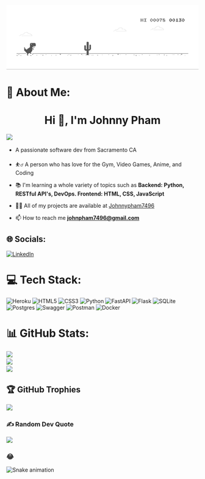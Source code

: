 <!-- Proudly created with GPRM ( https://gprm.itsvg.in )
GitHub Profile README Generator ( https://rahuldkjain.github.io/gh-profile-readme-generator/ )
profile readme generator (https://profile-readme-generator.com/) -->


![image](https://github.com/Johnnypham7496/Dino/blob/main/dino.gif)
<p>

# 💫 About Me:
<h1 align="center">Hi 👋, I'm Johnny Pham </h1>

[![](https://visitcount.itsvg.in/api?id=Johnnypham7496&icon=0&color=0)](https://visitcount.itsvg.in)

- A passionate software dev from Sacramento CA

- ⛹️‍♂️ A person who has love for the Gym, Video Games, Anime, and Coding

- 📚 I'm learning a whole variety of topics such as **Backend: Python, RESTful API's, DevOps. Frontend: HTML, CSS, JavaScript**

- 👨‍💻 All of my projects are available at [Johnnypham7496](https://github.com/Johnnypham7496)

- 📫 How to reach me **johnpham7496@gmail.com**
</h3>



## 🌐 Socials:
[![LinkedIn](https://img.shields.io/badge/LinkedIn-%230077B5.svg?logo=linkedin&logoColor=white)](https://linkedin.com/in/johnnytranpham/)

# 💻 Tech Stack:
![Heroku](https://img.shields.io/badge/heroku-%23430098.svg?style=for-the-badge&logo=heroku&logoColor=white) ![HTML5](https://img.shields.io/badge/html5-%23E34F26.svg?style=for-the-badge&logo=html5&logoColor=white) ![CSS3](https://img.shields.io/badge/css3-%231572B6.svg?style=for-the-badge&logo=css3&logoColor=white) ![Python](https://img.shields.io/badge/python-3670A0?style=for-the-badge&logo=python&logoColor=ffdd54) ![FastAPI](https://img.shields.io/badge/FastAPI-005571?style=for-the-badge&logo=fastapi) ![Flask](https://img.shields.io/badge/flask-%23000.svg?style=for-the-badge&logo=flask&logoColor=white) ![SQLite](https://img.shields.io/badge/sqlite-%2307405e.svg?style=for-the-badge&logo=sqlite&logoColor=white) ![Postgres](https://img.shields.io/badge/postgres-%23316192.svg?style=for-the-badge&logo=postgresql&logoColor=white) ![Swagger](https://img.shields.io/badge/-Swagger-%23Clojure?style=for-the-badge&logo=swagger&logoColor=white) ![Postman](https://img.shields.io/badge/Postman-FF6C37?style=for-the-badge&logo=postman&logoColor=white
) ![Docker](https://img.shields.io/badge/docker-%230db7ed.svg?style=for-the-badge&logo=docker&logoColor=white)
# 📊 GitHub Stats:
![](https://github-readme-stats.vercel.app/api?username=Johnnypham7496&theme=dark&hide_border=false&include_all_commits=true&count_private=false)<br/>
![](https://github-readme-streak-stats.herokuapp.com/?user=Johnnypham7496&theme=dark&hide_border=false)<br/>
![](https://github-readme-stats.vercel.app/api/top-langs/?username=Johnnypham7496&theme=dark&hide_border=false&include_all_commits=true&count_private=false&layout=compact)

## 🏆 GitHub Trophies
![](https://github-profile-trophy.vercel.app/?username=Johnnypham7496&theme=tokyonight&no-frame=false&no-bg=false&margin-w=4)

### ✍️ Random Dev Quote
![](https://quotes-github-readme.vercel.app/api?type=horizontal&theme=radical)

### 😂 

<img src="https://raw.githubusercontent.com/Johnnypham7496/Johnnypham7496/output/snake.svg" alt="Snake animation" />
</p>
